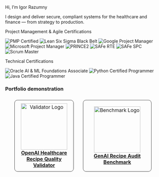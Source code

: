 Hi, I’m Igor Razumny 

I design and deliver secure, compliant systems for the healthcare and finance — from strategy to production.

Project Management & Agile Certifications

![PMP Certified](https://img.shields.io/badge/PMP-Certified-blue?style=for-the-badge)
![Lean Six Sigma Black Belt](https://img.shields.io/badge/Lean%20Six%20Sigma-Black%20Belt-yellow?style=for-the-badge)
![Google Project Manager](https://img.shields.io/badge/Google-Project%20Manager-lightgrey?style=for-the-badge)
![Microsoft Project Manager](https://img.shields.io/badge/Microsoft-Project%20Manager-lightgrey?style=for-the-badge)
![PRINCE2](https://img.shields.io/badge/PRINCE2-Project%20Manager-purple?style=for-the-badge)
![SAFe RTE](https://img.shields.io/badge/SAFe-RTE-brightgreen?style=for-the-badge)
![SAFe SPC](https://img.shields.io/badge/SAFe-SPC-green?style=for-the-badge)
![Scrum Master](https://img.shields.io/badge/Scrum%20Alliance-Scrum%20Master-orange?style=for-the-badge)

Technical Certifications

![Oracle AI & ML Foundations Associate](https://img.shields.io/badge/Oracle-AI%20%26%20ML%20Foundations-F80000?style=for-the-badge&logo=oracle&logoColor=white)
![Python Certified Programmer](https://img.shields.io/badge/Python-Certified-3776AB?style=for-the-badge&logo=python&logoColor=white)
![Java Certified Programmer](https://img.shields.io/badge/Java-Certified-ED8B00?style=for-the-badge&logo=openjdk&logoColor=white)

### Portfolio demonstration

<table style="border-collapse: separate; border-spacing: 30px 10px;">
  <tr>
    <td align="center" style="border: 1px solid #333; border-radius: 10px; padding: 10px;">
      <a href="https://github.com/igorrazumny/openai-recipe-quality-validator">
        <img src="https://github.com/igorrazumny/openai-recipe-quality-validator/blob/main/public_assets/Logo%206.png?raw=true" alt="Validator Logo" width="150"/><br/>
        <strong>OpenAI Healthcare<br>Recipe Quality Validator</strong>
      </a>
    </td>
    <td align="center" style="border: 1px solid #333; border-radius: 10px; padding: 10px;">
      <a href="https://github.com/igorrazumny/genai-recipe-audit-benchmark">
        <img src="https://github.com/igorrazumny/genai-recipe-audit-benchmark/blob/main/public_assets/GenAIRecipeAuditBenchmarkLogo.png?raw=true" alt="Benchmark Logo" width="150"/><br/>
        <strong>GenAI Recipe Audit Benchmark</strong>
      </a>
    </td>
  </tr>
</table>
